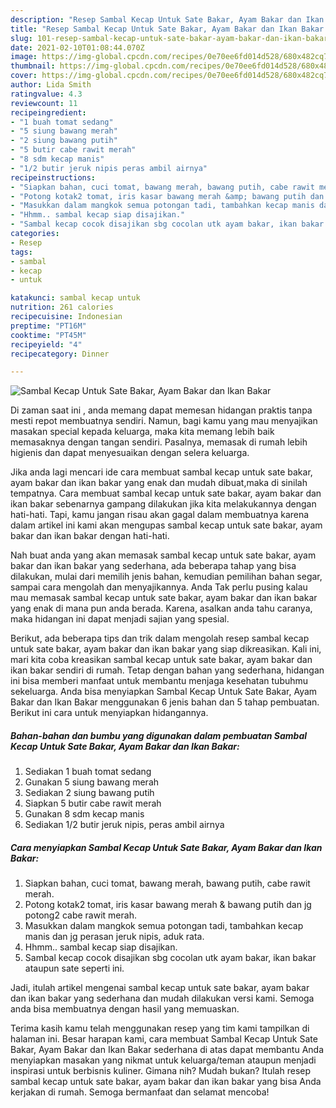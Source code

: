 ```yaml
---
description: "Resep Sambal Kecap Untuk Sate Bakar, Ayam Bakar dan Ikan Bakar yang enak Untuk Jualan"
title: "Resep Sambal Kecap Untuk Sate Bakar, Ayam Bakar dan Ikan Bakar yang enak Untuk Jualan"
slug: 101-resep-sambal-kecap-untuk-sate-bakar-ayam-bakar-dan-ikan-bakar-yang-enak-untuk-jualan
date: 2021-02-10T01:08:44.070Z
image: https://img-global.cpcdn.com/recipes/0e70ee6fd014d528/680x482cq70/sambal-kecap-untuk-sate-bakar-ayam-bakar-dan-ikan-bakar-foto-resep-utama.jpg
thumbnail: https://img-global.cpcdn.com/recipes/0e70ee6fd014d528/680x482cq70/sambal-kecap-untuk-sate-bakar-ayam-bakar-dan-ikan-bakar-foto-resep-utama.jpg
cover: https://img-global.cpcdn.com/recipes/0e70ee6fd014d528/680x482cq70/sambal-kecap-untuk-sate-bakar-ayam-bakar-dan-ikan-bakar-foto-resep-utama.jpg
author: Lida Smith
ratingvalue: 4.3
reviewcount: 11
recipeingredient:
- "1 buah tomat sedang"
- "5 siung bawang merah"
- "2 siung bawang putih"
- "5 butir cabe rawit merah"
- "8 sdm kecap manis"
- "1/2 butir jeruk nipis peras ambil airnya"
recipeinstructions:
- "Siapkan bahan, cuci tomat, bawang merah, bawang putih, cabe rawit merah."
- "Potong kotak2 tomat, iris kasar bawang merah &amp; bawang putih dan jg potong2 cabe rawit merah."
- "Masukkan dalam mangkok semua potongan tadi, tambahkan kecap manis dan jg perasan jeruk nipis, aduk rata."
- "Hhmm.. sambal kecap siap disajikan."
- "Sambal kecap cocok disajikan sbg cocolan utk ayam bakar, ikan bakar ataupun sate seperti ini."
categories:
- Resep
tags:
- sambal
- kecap
- untuk

katakunci: sambal kecap untuk 
nutrition: 261 calories
recipecuisine: Indonesian
preptime: "PT16M"
cooktime: "PT45M"
recipeyield: "4"
recipecategory: Dinner

---
```



![Sambal Kecap Untuk Sate Bakar, Ayam Bakar dan Ikan Bakar](https://img-global.cpcdn.com/recipes/0e70ee6fd014d528/680x482cq70/sambal-kecap-untuk-sate-bakar-ayam-bakar-dan-ikan-bakar-foto-resep-utama.jpg)

Di zaman  saat ini , anda memang dapat memesan hidangan praktis tanpa mesti repot membuatnya sendiri. Namun, bagi kamu yang mau menyajikan masakan special kepada keluarga, maka kita memang lebih baik memasaknya dengan tangan sendiri. Pasalnya, memasak di rumah lebih higienis dan dapat menyesuaikan dengan selera keluarga.

Jika anda lagi mencari ide cara membuat sambal kecap untuk sate bakar, ayam bakar dan ikan bakar yang enak dan mudah dibuat,maka di sinilah tempatnya. Cara membuat sambal kecap untuk sate bakar, ayam bakar dan ikan bakar  sebenarnya gampang dilakukan jika kita melakukannya dengan hati-hati. Tapi, kamu jangan risau akan gagal dalam membuatnya 
karena dalam artikel ini kami akan mengupas sambal kecap untuk sate bakar, ayam bakar dan ikan bakar dengan hati-hati.  



Nah buat anda yang akan memasak sambal kecap untuk sate bakar, ayam bakar dan ikan bakar yang sederhana, ada beberapa tahap yang bisa dilakukan, mulai dari memilih jenis bahan, kemudian pemilihan bahan segar, sampai cara mengolah dan menyajikannya. Anda Tak perlu pusing kalau mau memasak sambal kecap untuk sate bakar, ayam bakar dan ikan bakar yang enak di mana pun anda berada. Karena, asalkan anda  tahu caranya, maka hidangan ini dapat menjadi sajian yang spesial.

Berikut, ada beberapa tips dan trik dalam mengolah resep sambal kecap untuk sate bakar, ayam bakar dan ikan bakar yang siap dikreasikan. Kali ini, mari kita coba kreasikan sambal kecap untuk sate bakar, ayam bakar dan ikan bakar sendiri di rumah. Tetap dengan bahan yang sederhana, hidangan ini bisa memberi manfaat untuk membantu menjaga kesehatan tubuhmu sekeluarga. Anda bisa menyiapkan Sambal Kecap Untuk Sate Bakar, Ayam Bakar dan Ikan Bakar menggunakan 6 jenis bahan dan 5 tahap pembuatan. Berikut ini cara untuk menyiapkan hidangannya.

<!--inarticleads1-->

##### Bahan-bahan dan bumbu yang digunakan dalam pembuatan Sambal Kecap Untuk Sate Bakar, Ayam Bakar dan Ikan Bakar:

1. Sediakan 1 buah tomat sedang
1. Gunakan 5 siung bawang merah
1. Sediakan 2 siung bawang putih
1. Siapkan 5 butir cabe rawit merah
1. Gunakan 8 sdm kecap manis
1. Sediakan 1/2 butir jeruk nipis, peras ambil airnya




<!--inarticleads2-->

##### Cara menyiapkan Sambal Kecap Untuk Sate Bakar, Ayam Bakar dan Ikan Bakar:

1. Siapkan bahan, cuci tomat, bawang merah, bawang putih, cabe rawit merah.
1. Potong kotak2 tomat, iris kasar bawang merah &amp; bawang putih dan jg potong2 cabe rawit merah.
1. Masukkan dalam mangkok semua potongan tadi, tambahkan kecap manis dan jg perasan jeruk nipis, aduk rata.
1. Hhmm.. sambal kecap siap disajikan.
1. Sambal kecap cocok disajikan sbg cocolan utk ayam bakar, ikan bakar ataupun sate seperti ini.




Jadi, itulah artikel mengenai  sambal kecap untuk sate bakar, ayam bakar dan ikan bakar  yang sederhana dan mudah dilakukan versi kami. Semoga anda bisa membuatnya dengan hasil yang memuaskan. 

Terima kasih kamu telah menggunakan resep yang tim kami tampilkan di halaman ini. Besar harapan kami, cara membuat  Sambal Kecap Untuk Sate Bakar, Ayam Bakar dan Ikan Bakar sederhana di atas dapat membantu Anda menyiapkan masakan yang nikmat untuk keluarga/teman ataupun menjadi inspirasi untuk berbisnis kuliner. Gimana nih? Mudah bukan? Itulah resep sambal kecap untuk sate bakar, ayam bakar dan ikan bakar yang bisa Anda kerjakan di rumah. Semoga bermanfaat dan selamat mencoba!

